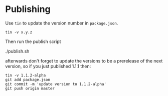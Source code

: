 Publishing
===

Use `tin` to update the version number in `package.json`.

    tin -v x.y.z

Then run the publish script

   ./publish.sh

afterwards don't forget to update the versions to be a prerelease of the next version, so if you just published 1.1.1 then:

    tin -v 1.1.2-alpha
    git add package.json
    git commit -m 'update version to 1.1.2-alpha'
    git push origin master
